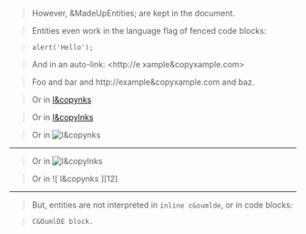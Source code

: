 > However, &MadeUpEntities; are kept in the document.

> Entities even work in the language flag of fenced code blocks:

> ```some&copylanguage
> alert('Hello');
> ```

> And in an auto-link: <http://e
> xample&copyxample.com>

> Foo and bar and http://example&copyxample.com and baz.

> Or in [l&copynks](
>   ~/some&copyfile "in some pl&copyce")

> Or in [l&copylnks](
>   <~/some&copyfile>
>   "in some pl&copyce")

> Or in ![
>   l&copynks
> ](
>   ~/some&copyfile "in some pl&copyce")

***

> Or in ![l&copylnks](
>   <~/some&copyfile>
>   "in some pl&copyce")

> Or in ![
>   l&copynks
> ][12]

> [1]: http://example&copyxample.com "in some
> pl&copyce"

> [
>   1
> ]: http://example&copyxample.com "in some
> pl&copyce"

***

> But, entities are not interpreted in `inline c&oumlde`, or in
> code blocks:

>     C&OumlDE block.
